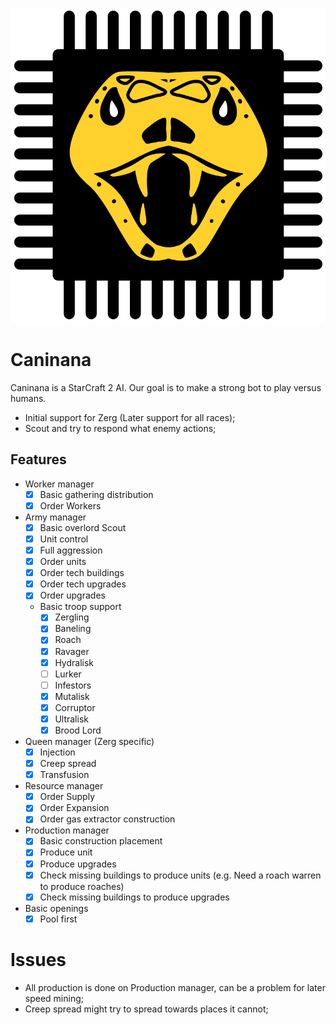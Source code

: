 ![Caninana](assets/caninana.png)

# Caninana

Caninana is a StarCraft 2 AI. Our goal is to make a strong bot to play versus humans. 
- Initial support for Zerg (Later support for all races);
- Scout and try to respond what enemy actions;

## Features
- Worker manager 
  - [x] Basic gathering distribution 
  - [x] Order Workers
- Army manager
  - [x] Basic overlord Scout
  - [x] Unit control
  - [x] Full aggression
  - [x] Order units
  - [x] Order tech buildings
  - [x] Order tech upgrades
  - [x] Order upgrades
  - Basic troop support
    - [x] Zergling
    - [x] Baneling
    - [x] Roach
    - [x] Ravager
    - [x] Hydralisk
    - [ ] Lurker
    - [ ] Infestors
    - [x] Mutalisk
    - [x] Corruptor
    - [x] Ultralisk
    - [x] Brood Lord
- Queen manager (Zerg specific)
  - [x] Injection
  - [x] Creep spread
  - [x] Transfusion
- Resource manager
  - [x] Order Supply
  - [x] Order Expansion
  - [x] Order gas extractor construction
- Production manager
  - [x] Basic construction placement
  - [x] Produce unit
  - [x] Produce upgrades
  - [x] Check missing buildings to produce units (e.g. Need a roach warren to produce roaches)
  - [x] Check missing buildings to produce upgrades
- Basic openings
  - [x] Pool first

# Issues
- All production is done on Production manager, can be a problem for later speed mining;
- Creep spread might try to spread towards places it cannot;